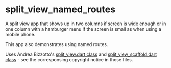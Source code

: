 # split_view_named_routes

A split view app that shows up in two columns if screen is wide enough or
in one column with a hamburger menu if the screen is small as when using 
a mobile phone.

This app also demonstrates using named routes.

Uses Andrea Bizzotto's [split_view.dart class](./lib/split_view.dart) and
[split_view_scaffold.dart class](lib/split_view_scaffold.dart) - see the corresponsing copyright notice in
those files.
